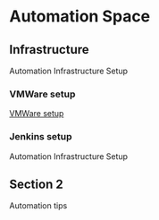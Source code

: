 # Automation Space


## Infrastructure

Automation Infrastructure Setup

### VMWare setup
 [VMWare setup](vmware-setup.md)

### Jenkins setup
Automation Infrastructure Setup

## Section 2

Automation tips
